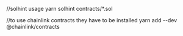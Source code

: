 //solhint usage
yarn solhint contracts/*.sol        
 
//to use chainlink contracts they have to be installed
yarn add --dev @chainlink/contracts 
